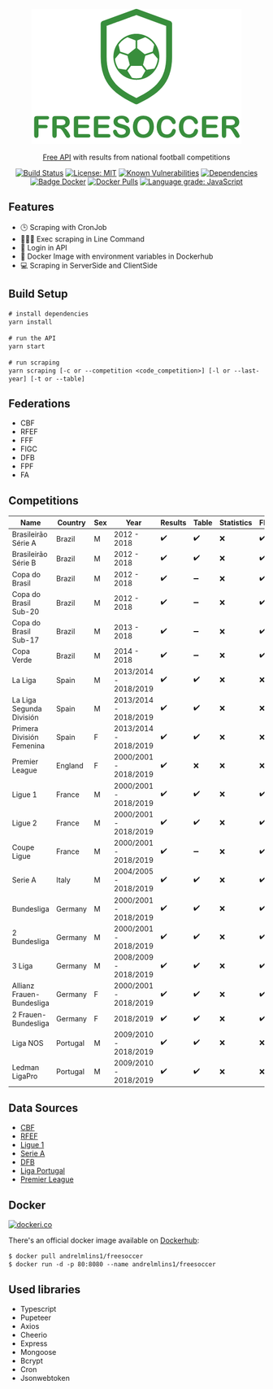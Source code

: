 <div align="center">

![FreeSoccer](https://raw.githubusercontent.com/andrelmlins/freesoccer/master/public/logo.png)

[Free API](https://www.apifreesoccer.com/) with results from national football competitions

[![Build Status](https://travis-ci.com/andrelmlins/freesoccer.svg?branch=master)](https://travis-ci.com/andrelmlins/freesoccer)
[![License: MIT](https://img.shields.io/badge/License-MIT-yellow.svg)](https://github.com/andrelmlins/freesoccer/blob/master/LICENSE)
[![Known Vulnerabilities](https://snyk.io/test/github/andrelmlins/freesoccer/badge.svg?targetFile=package.json)](https://snyk.io/test/github/andrelmlins/freesoccer?targetFile=package.json)
[![Dependencies](https://david-dm.org/andrelmlins/freesoccer.svg)](https://david-dm.org/andrelmlins/freesoccer)
[![Badge Docker](https://images.microbadger.com/badges/image/andrelmlins1/freesoccer.svg)](https://microbadger.com/images/andrelmlins1/freesoccer 'Get your own image badge on microbadger.com')
[![Docker Pulls](https://img.shields.io/docker/pulls/andrelmlins1/freesoccer.svg)](https://hub.docker.com/r/andrelmlins1/freesoccer)
[![Language grade: JavaScript](https://img.shields.io/lgtm/grade/javascript/g/andrelmlins/freesoccer.svg?logo=lgtm&logoWidth=18)](https://lgtm.com/projects/g/andrelmlins/freesoccer/context:javascript)

</div>

## Features

- 🕒 Scraping with CronJob
- 👨🏾‍💻 Exec scraping in Line Command
- 🔐 Login in API
- 🐋 Docker Image with environment variables in Dockerhub
- 💻 Scraping in ServerSide and ClientSide

## Build Setup

```
# install dependencies
yarn install

# run the API
yarn start

# run scraping
yarn scraping [-c or --competition <code_competition>] [-l or --last-year] [-t or --table]
```

## Federations

- CBF
- RFEF
- FFF
- FIGC
- DFB
- FPF
- FA

## Competitions

| Name                      | Country  | Sex | Year                  | Results | Table | Statistics | Flags |
| ------------------------- | -------- | --- | --------------------- | ------- | ----- | ---------- | ----- |
| Brasileirão Série A       | Brazil   | M   | 2012 - 2018           | ✔️      | ✔️    | ❌         | ✔️    |
| Brasileirão Série B       | Brazil   | M   | 2012 - 2018           | ✔️      | ✔️    | ❌         | ✔️    |
| Copa do Brasil            | Brazil   | M   | 2012 - 2018           | ✔️      | ➖    | ❌         | ✔️    |
| Copa do Brasil Sub-20     | Brazil   | M   | 2012 - 2018           | ✔️      | ➖    | ❌         | ✔️    |
| Copa do Brasil Sub-17     | Brazil   | M   | 2013 - 2018           | ✔️      | ➖    | ❌         | ✔️    |
| Copa Verde                | Brazil   | M   | 2014 - 2018           | ✔️      | ➖    | ❌         | ✔️    |
| La Liga                   | Spain    | M   | 2013/2014 - 2018/2019 | ✔️      | ✔️    | ❌         | ❌    |
| La Liga Segunda División  | Spain    | M   | 2013/2014 - 2018/2019 | ✔️      | ✔️    | ❌         | ❌    |
| Primera División Femenina | Spain    | F   | 2013/2014 - 2018/2019 | ✔️      | ✔️    | ❌         | ❌    |
| Premier League            | England  | F   | 2000/2001 - 2018/2019 | ✔️      | ❌    | ❌         | ❌    |
| Ligue 1                   | France   | M   | 2000/2001 - 2018/2019 | ✔️      | ✔️    | ❌         | ✔️    |
| Ligue 2                   | France   | M   | 2000/2001 - 2018/2019 | ✔️      | ✔️    | ❌         | ✔️    |
| Coupe Ligue               | France   | M   | 2000/2001 - 2018/2019 | ✔️      | ➖    | ❌         | ✔️    |
| Serie A                   | Italy    | M   | 2004/2005 - 2018/2019 | ✔️      | ✔️    | ❌         | ✔️    |
| Bundesliga                | Germany  | M   | 2000/2001 - 2018/2019 | ✔️      | ✔️    | ❌         | ✔️    |
| 2 Bundesliga              | Germany  | M   | 2000/2001 - 2018/2019 | ✔️      | ✔️    | ❌         | ✔️    |
| 3 Liga                    | Germany  | M   | 2008/2009 - 2018/2019 | ✔️      | ✔️    | ❌         | ✔️    |
| Allianz Frauen-Bundesliga | Germany  | F   | 2000/2001 - 2018/2019 | ✔️      | ✔️    | ❌         | ✔️    |
| 2 Frauen-Bundesliga       | Germany  | F   | 2018/2019             | ✔️      | ✔️    | ❌         | ✔️    |
| Liga NOS                  | Portugal | M   | 2009/2010 - 2018/2019 | ✔️      | ✔️    | ❌         | ❌    |
| Ledman LigaPro            | Portugal | M   | 2009/2010 - 2018/2019 | ✔️      | ✔️    | ❌         | ❌    |

## Data Sources

- [CBF](http://cbf.com.br/)
- [RFEF](http://www.rfef.es/)
- [Ligue 1](https://www.ligue1.com/)
- [Serie A](http://www.legaseriea.it/)
- [DFB](https://www.dfb.de/)
- [Liga Portugal](http://ligaportugal.pt/)
- [Premier League](https://www.premierleague.com/)

## Docker

[![dockeri.co](https://dockeri.co/image/andrelmlins1/freesoccer)](https://hub.docker.com/r/andrelmlins1/freesoccer)

There's an official docker image available on [Dockerhub](https://hub.docker.com/r/andrelmlins1/freesoccer):

```
$ docker pull andrelmlins1/freesoccer
$ docker run -d -p 80:8080 --name andrelmlins1/freesoccer
```

## Used libraries

- Typescript
- Pupeteer
- Axios
- Cheerio
- Express
- Mongoose
- Bcrypt
- Cron
- Jsonwebtoken
